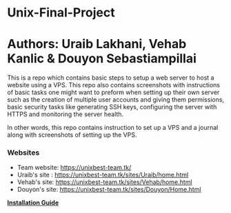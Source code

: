 # Unix-Final-Project

# Authors: Uraib Lakhani, Vehab Kanlic & Douyon Sebastiampillai


This is a repo which contains basic steps to setup a web server to host a website using a VPS. 
This repo also contains screenshots with instructions of basic tasks one might want to preform when setting
up their own server such as the creation of multiple user accounts and giving them permissions, 
basic security tasks like generating SSH keys, configuring the server with HTTPS and monitoring the server health.


In other words, this repo contains instruction to set up a VPS and a journal along with screenshots of setting up the VPS.


### Websites
- Team website: https://unixbest-team.tk/
- Uraib's site : https://unixbest-team.tk/sites/Uraib/home.html
- Vehab's site: https://unixbest-team.tk/sites/Vehab/home.html
- Douyon's site: https://unixbest-team.tk/sites/Douyon/Home.html


<div>
  <b><a href="install.MD" target="_blank">Installation Guide</a>
</b>

  </div>


